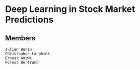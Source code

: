 # Deep Learning in Stock Market Predictions

## Members
```
Julien Bonin
Christopher Lanphier
Ernest Antwi
Forest Bertrand
```

